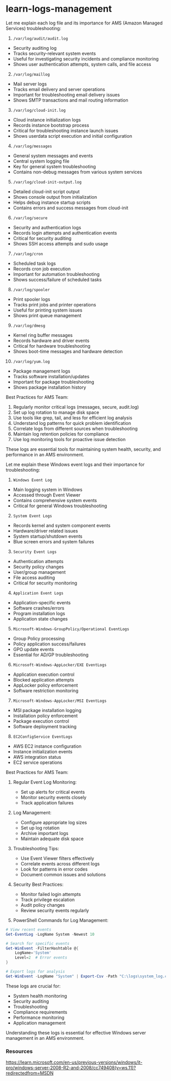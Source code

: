 # learn-logs-management
Let me explain each log file and its importance for AMS (Amazon Managed Services) troubleshooting:

1. `/var/log/audit/audit.log`
- Security auditing log
- Tracks security-relevant system events
- Useful for investigating security incidents and compliance monitoring
- Shows user authentication attempts, system calls, and file access

2. `/var/log/maillog`
- Mail server logs
- Tracks email delivery and server operations
- Important for troubleshooting email delivery issues
- Shows SMTP transactions and mail routing information

3. `/var/log/cloud-init.log`
- Cloud instance initialization logs
- Records instance bootstrap process
- Critical for troubleshooting instance launch issues
- Shows userdata script execution and initial configuration

4. `/var/log/messages`
- General system messages and events
- Central system logging file
- Key for general system troubleshooting
- Contains non-debug messages from various system services

5. `/var/log/cloud-init-output.log`
- Detailed cloud-init script output
- Shows console output from initialization
- Helps debug instance startup scripts
- Contains errors and success messages from cloud-init

6. `/var/log/secure`
- Security and authentication logs
- Records login attempts and authentication events
- Critical for security auditing
- Shows SSH access attempts and sudo usage

7. `/var/log/cron`
- Scheduled task logs
- Records cron job execution
- Important for automation troubleshooting
- Shows success/failure of scheduled tasks

8. `/var/log/spooler`
- Print spooler logs
- Tracks print jobs and printer operations
- Useful for printing system issues
- Shows print queue management

9. `/var/log/dmesg`
- Kernel ring buffer messages
- Records hardware and driver events
- Critical for hardware troubleshooting
- Shows boot-time messages and hardware detection

10. `/var/log/yum.log`
- Package management logs
- Tracks software installation/updates
- Important for package troubleshooting
- Shows package installation history

Best Practices for AMS Team:
1. Regularly monitor critical logs (messages, secure, audit.log)
2. Set up log rotation to manage disk space
3. Use tools like grep, tail, and less for efficient log analysis
4. Understand log patterns for quick problem identification
5. Correlate logs from different sources when troubleshooting
6. Maintain log retention policies for compliance
7. Use log monitoring tools for proactive issue detection

These logs are essential tools for maintaining system health, security, and performance in an AMS environment.

Let me explain these Windows event logs and their importance for troubleshooting:

1. `Windows Event Log`
- Main logging system in Windows
- Accessed through Event Viewer
- Contains comprehensive system events
- Critical for general Windows troubleshooting

2. `System Event Logs`
- Records kernel and system component events
- Hardware/driver related issues
- System startup/shutdown events
- Blue screen errors and system failures

3. `Security Event Logs`
- Authentication attempts
- Security policy changes
- User/group management
- File access auditing
- Critical for security monitoring

4. `Application Event Logs`
- Application-specific events
- Software crashes/errors
- Program installation logs
- Application state changes

5. `Microsoft-Windows-GroupPolicy/Operational EventLogs`
- Group Policy processing
- Policy application success/failures
- GPO update events
- Essential for AD/GP troubleshooting

6. `Microsoft-Windows-AppLocker/EXE EventLogs`
- Application execution control
- Blocked application attempts
- AppLocker policy enforcement
- Software restriction monitoring

7. `Microsoft-Windows-AppLocker/MSI EventLogs`
- MSI package installation logging
- Installation policy enforcement
- Package execution control
- Software deployment tracking

8. `EC2ConfigService EventLogs`
- AWS EC2 instance configuration
- Instance initialization events
- AWS integration status
- EC2 service operations

Best Practices for AMS Team:
1. Regular Event Log Monitoring:
   - Set up alerts for critical events
   - Monitor security events closely
   - Track application failures

2. Log Management:
   - Configure appropriate log sizes
   - Set up log rotation
   - Archive important logs
   - Maintain adequate disk space

3. Troubleshooting Tips:
   - Use Event Viewer filters effectively
   - Correlate events across different logs
   - Look for patterns in error codes
   - Document common issues and solutions

4. Security Best Practices:
   - Monitor failed login attempts
   - Track privilege escalation
   - Audit policy changes
   - Review security events regularly

5. PowerShell Commands for Log Management:
```powershell
# View recent events
Get-EventLog -LogName System -Newest 10

# Search for specific events
Get-WinEvent -FilterHashtable @{
    LogName='System'
    Level=2  # Error events
}

# Export logs for analysis
Get-WinEvent -LogName "System" | Export-Csv -Path "C:\logs\system_log.csv"
```

These logs are crucial for:
- System health monitoring
- Security auditing
- Troubleshooting
- Compliance requirements
- Performance monitoring
- Application management

Understanding these logs is essential for effective Windows server management in an AMS environment.

### Resources
https://learn.microsoft.com/en-us/previous-versions/windows/it-pro/windows-server-2008-R2-and-2008/cc749408(v=ws.11)?redirectedfrom=MSDN
